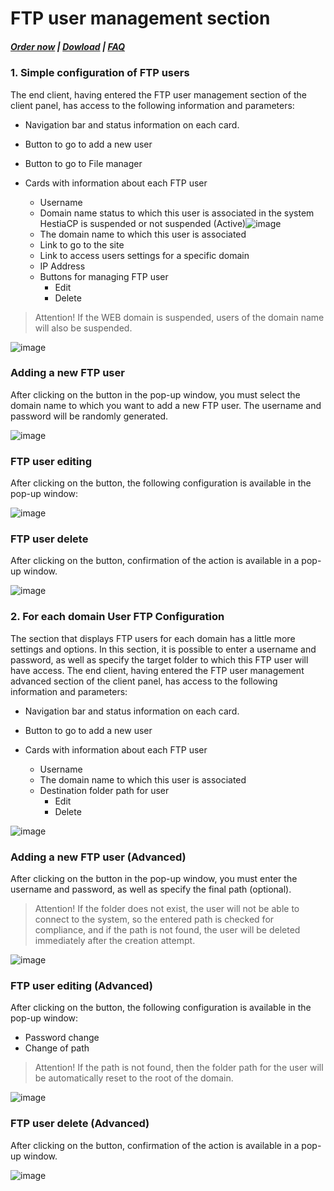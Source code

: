 # FTP user management section

#####  [Order now](https://puqcloud.com/index.php?rp=/store/whmcs-module-hestiacp) | [Dowload](https://download.puqcloud.com/WHMCS/servers/PUQ_WHMCS-HestiaCP/) | [FAQ](https://faq.puqcloud.com/)

### 1. Simple configuration of FTP users

The end client, having entered the FTP user management section of the client panel, has access to the following information and parameters:

- Navigation bar and status information on each card.
- Button to go to add a new user
- Button to go to File manager
- Cards with information about each FTP user  
    
    - Username
    - Domain name status to which this user is associated in the system HestiaCP is suspended or not suspended (Active)![image](https://user-images.githubusercontent.com/81689153/223436310-c1d798e9-7e92-49ab-aea3-fe31a1d04f4b.png)
    - The domain name to which this user is associated
    - Link to go to the site
    - Link to access users settings for a specific domain
    - IP Address
    - Buttons for managing FTP user  
        - Edit
        - Delete

>Attention! If the WEB domain is suspended, users of the domain name will also be suspended.

![image](https://github.com/PUQ-sp-z-o-o/WHMCS-Module-HestiaCP/assets/81689153/d6e0260a-b7a4-46fa-b0b7-e99540fe0413)

### Adding a new FTP user

After clicking on the button in the pop-up window, you must select the domain name to which you want to add a new FTP user. The username and password will be randomly generated.

![image](https://github.com/PUQ-sp-z-o-o/WHMCS-Module-HestiaCP/assets/81689153/3625113f-9c78-4452-a3a6-7cf051ebe5dd)

### FTP user editing

After clicking on the button, the following configuration is available in the pop-up window:

![image](https://github.com/PUQ-sp-z-o-o/WHMCS-Module-HestiaCP/assets/81689153/b16fad06-6f8f-4c2e-addc-92093e8879a9)

### FTP user delete

After clicking on the button, confirmation of the action is available in a pop-up window.

![image](https://github.com/PUQ-sp-z-o-o/WHMCS-Module-HestiaCP/assets/81689153/000b6c80-d7fd-40e1-abc5-78580a4b6207)

### 2. For each domain User FTP Configuration

The section that displays FTP users for each domain has a little more settings and options. In this section, it is possible to enter a username and password, as well as specify the target folder to which this FTP user will have access. The end client, having entered the FTP user management advanced section of the client panel, has access to the following information and parameters:

- Navigation bar and status information on each card.
- Button to go to add a new user
- Cards with information about each FTP user  
    
    - Username
    - The domain name to which this user is associated
    - Destination folder path for user  
        - Edit
        - Delete

![image](https://github.com/PUQ-sp-z-o-o/WHMCS-Module-HestiaCP/assets/81689153/5f2ca5ec-46c4-42ae-9226-95117818950c)

### Adding a new FTP user (Advanced)

After clicking on the button in the pop-up window, you must enter the username and password, as well as specify the final path (optional).

>Attention! If the folder does not exist, the user will not be able to connect to the system, so the entered path is checked for compliance, and if the path is not found, the user will be deleted immediately after the creation attempt.

![image](https://github.com/PUQ-sp-z-o-o/WHMCS-Module-HestiaCP/assets/81689153/13499277-ec28-4dde-9245-8520c89df229)

### FTP user editing (Advanced)

After clicking on the button, the following configuration is available in the pop-up window:

- Password change
- Change of path

>Attention! If the path is not found, then the folder path for the user will be automatically reset to the root of the domain.

![image](https://github.com/PUQ-sp-z-o-o/WHMCS-Module-HestiaCP/assets/81689153/2c1400ac-81e6-49b4-abb4-60d461c3507b)

### FTP user delete (Advanced)

After clicking on the button, confirmation of the action is available in a pop-up window.

![image](https://github.com/PUQ-sp-z-o-o/WHMCS-Module-HestiaCP/assets/81689153/7e6947d5-be1e-4307-9fdb-6179138a325b)
